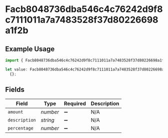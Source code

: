 # Facb8048736dba546c4c76242d9f8c7111011a7a7483528f37d80226698a1f2b

## Example Usage

```typescript
import { Facb8048736dba546c4c76242d9f8c7111011a7a7483528f37d80226698a1f2b } from "@wingspan/payments/sdk/models/shared";

let value: Facb8048736dba546c4c76242d9f8c7111011a7a7483528f37d80226698a1f2b =
  {};
```

## Fields

| Field              | Type               | Required           | Description        |
| ------------------ | ------------------ | ------------------ | ------------------ |
| `amount`           | *number*           | :heavy_minus_sign: | N/A                |
| `description`      | *string*           | :heavy_minus_sign: | N/A                |
| `percentage`       | *number*           | :heavy_minus_sign: | N/A                |